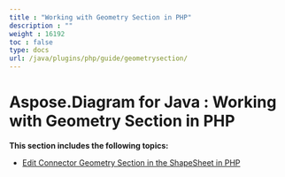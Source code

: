 ```yaml
---
title : "Working with Geometry Section in PHP" 
description : "" 
weight : 16192 
toc : false
type: docs
url: /java/plugins/php/guide/geometrysection/
---
```


# Aspose.Diagram for Java : Working with Geometry Section in PHP


**This section includes the following topics:**

*   [Edit Connector Geometry Section in the ShapeSheet in PHP](https://docs2.aspose.com/diagram/java/plugins/php/guide/geometrysection/edit+connector+geometry+section+in+the+shapesheet+in+php)

